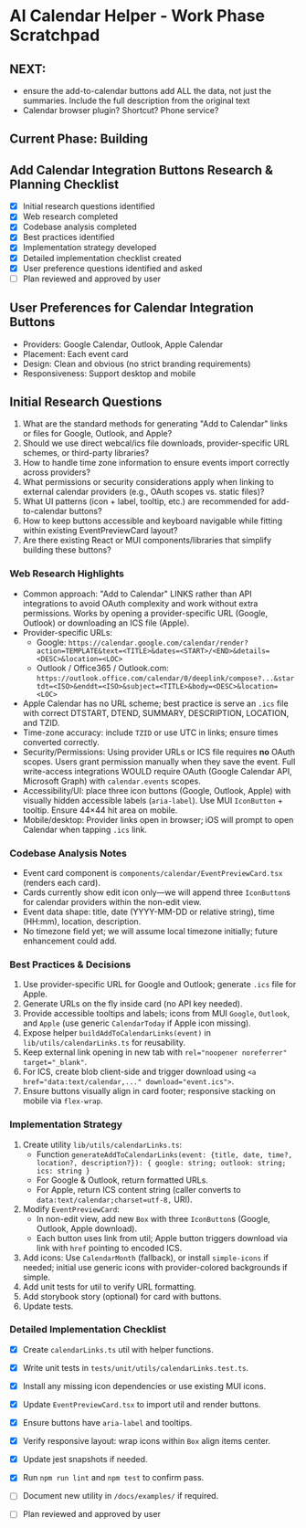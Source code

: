 # AI Calendar Helper - Work Phase Scratchpad

## NEXT:

- ensure the add-to-calendar buttons add ALL the data, not just the summaries. Include the full description from the original text
- Calendar browser plugin? Shortcut? Phone service?

## Current Phase: Building

## Add Calendar Integration Buttons Research & Planning Checklist

- [x] Initial research questions identified
- [x] Web research completed
- [x] Codebase analysis completed
- [x] Best practices identified
- [x] Implementation strategy developed
- [x] Detailed implementation checklist created
- [x] User preference questions identified and asked
- [ ] Plan reviewed and approved by user

## User Preferences for Calendar Integration Buttons

- Providers: Google Calendar, Outlook, Apple Calendar
- Placement: Each event card
- Design: Clean and obvious (no strict branding requirements)
- Responsiveness: Support desktop and mobile

## Initial Research Questions

1. What are the standard methods for generating "Add to Calendar" links or files for Google, Outlook, and Apple?
2. Should we use direct webcal/ics file downloads, provider-specific URL schemes, or third-party libraries?
3. How to handle time zone information to ensure events import correctly across providers?
4. What permissions or security considerations apply when linking to external calendar providers (e.g., OAuth scopes vs. static files)?
5. What UI patterns (icon + label, tooltip, etc.) are recommended for add-to-calendar buttons?
6. How to keep buttons accessible and keyboard navigable while fitting within existing EventPreviewCard layout?
7. Are there existing React or MUI components/libraries that simplify building these buttons?

### Web Research Highlights

- Common approach: "Add to Calendar" LINKS rather than API integrations to avoid OAuth complexity and work without extra permissions. Works by opening a provider-specific URL (Google, Outlook) or downloading an ICS file (Apple).
- Provider-specific URLs:
  - Google: `https://calendar.google.com/calendar/render?action=TEMPLATE&text=<TITLE>&dates=<START>/<END>&details=<DESC>&location=<LOC>`
  - Outlook / Office365 / Outlook.com: `https://outlook.office.com/calendar/0/deeplink/compose?...&startdt=<ISO>&enddt=<ISO>&subject=<TITLE>&body=<DESC>&location=<LOC>`
- Apple Calendar has no URL scheme; best practice is serve an `.ics` file with correct DTSTART, DTEND, SUMMARY, DESCRIPTION, LOCATION, and TZID.
- Time-zone accuracy: include `TZID` or use UTC in links; ensure times converted correctly.
- Security/Permissions: Using provider URLs or ICS file requires **no** OAuth scopes. Users grant permission manually when they save the event. Full write-access integrations WOULD require OAuth (Google Calendar API, Microsoft Graph) with `calendar.events` scopes.
- Accessibility/UI: place three icon buttons (Google, Outlook, Apple) with visually hidden accessible labels (`aria-label`). Use MUI `IconButton` + tooltip. Ensure 44×44 hit area on mobile.
- Mobile/desktop: Provider links open in browser; iOS will prompt to open Calendar when tapping `.ics` link.

### Codebase Analysis Notes

- Event card component is `components/calendar/EventPreviewCard.tsx` (renders each card).
- Cards currently show edit icon only—we will append three `IconButton`s for calendar providers within the non-edit view.
- Event data shape: title, date (YYYY-MM-DD or relative string), time (HH:mm), location, description.
- No timezone field yet; we will assume local timezone initially; future enhancement could add.

### Best Practices & Decisions

1. Use provider-specific URL for Google and Outlook; generate `.ics` file for Apple.
2. Generate URLs on the fly inside card (no API key needed).
3. Provide accessible tooltips and labels; icons from MUI `Google`, `Outlook`, and `Apple` (use generic `CalendarToday` if Apple icon missing).
4. Expose helper `buildAddToCalendarLinks(event)` in `lib/utils/calendarLinks.ts` for reusability.
5. Keep external link opening in new tab with `rel="noopener noreferrer" target="_blank"`.
6. For ICS, create blob client-side and trigger download using `<a href="data:text/calendar,..." download="event.ics">`.
7. Ensure buttons visually align in card footer; responsive stacking on mobile via `flex-wrap`.

### Implementation Strategy

1. Create utility `lib/utils/calendarLinks.ts`:
   - Function `generateAddToCalendarLinks(event: {title, date, time?, location?, description?}): { google: string; outlook: string; ics: string }`
   - For Google & Outlook, return formatted URLs.
   - For Apple, return ICS content string (caller converts to `data:text/calendar;charset=utf-8,` URI).
2. Modify `EventPreviewCard`:
   - In non-edit view, add new `Box` with three `IconButton`s (Google, Outlook, Apple download).
   - Each button uses link from util; Apple button triggers download via link with `href` pointing to encoded ICS.
3. Add icons: Use `CalendarMonth` (fallback), or install `simple-icons` if needed; initial use generic icons with provider-colored backgrounds if simple.
4. Add unit tests for util to verify URL formatting.
5. Add storybook story (optional) for card with buttons.
6. Update tests.

### Detailed Implementation Checklist

- [x] Create `calendarLinks.ts` util with helper functions.
- [x] Write unit tests in `tests/unit/utils/calendarLinks.test.ts`.
- [x] Install any missing icon dependencies or use existing MUI icons.
- [x] Update `EventPreviewCard.tsx` to import util and render buttons.
- [x] Ensure buttons have `aria-label` and tooltips.
- [x] Verify responsive layout: wrap icons within `Box` align items center.
- [x] Update jest snapshots if needed.
- [x] Run `npm run lint` and `npm test` to confirm pass.
- [ ] Document new utility in `/docs/examples/` if required.

- [ ] Plan reviewed and approved by user
